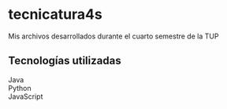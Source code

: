 # tecnicatura4s
Mis archivos desarrollados durante el cuarto semestre de la TUP  


## Tecnologías utilizadas
Java  
Python  
JavaScript
